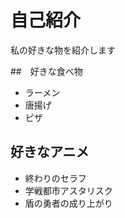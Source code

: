 #  自己紹介

私の好きな物を紹介します

##　好きな食べ物

-  ラーメン
-  唐揚げ
-  ピザ

##  好きなアニメ

- 終わりのセラフ 
- 学戦都市アスタリスク
- 盾の勇者の成り上がり
